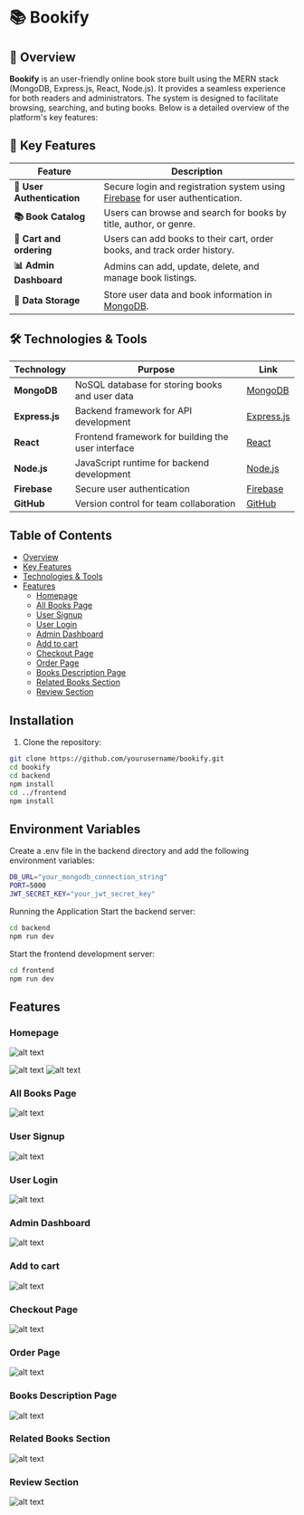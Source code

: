 # 📚 Bookify

## 📝 Overview
**Bookify** is an user-friendly online book store built using the MERN stack (MongoDB, Express.js, React, Node.js). It provides a seamless experience for both readers and administrators. The system is designed to facilitate browsing, searching, and buting books. Below is a detailed overview of the platform's key features:

## 🚀 Key Features

| Feature                     | Description                                                                                     |
|-----------------------------|-------------------------------------------------------------------------------------------------|
| **🔐 User Authentication**   | Secure login and registration system using [Firebase](https://firebase.google.com/) for user authentication.      |
| **📚 Book Catalog**          | Users can browse and search for books by title, author, or genre.                              |
| **🛒 Cart and ordering**    | Users can add books to their cart, order books, and track order history.                  |
| **📊 Admin Dashboard**       | Admins can add, update, delete, and manage book listings.                                       |
| **📂 Data Storage**          | Store user data and book information in [MongoDB](https://www.mongodb.com/). 
                     

## 🛠️ Technologies & Tools

| Technology            | Purpose                                      | Link                                               |
|-----------------------|----------------------------------------------|----------------------------------------------------|
| **MongoDB**           | NoSQL database for storing books and user data | [MongoDB](https://www.mongodb.com/)                |
| **Express.js**        | Backend framework for API development        | [Express.js](https://expressjs.com/)               |
| **React**             | Frontend framework for building the user interface | [React](https://reactjs.org/)                     |
| **Node.js**           | JavaScript runtime for backend development    | [Node.js](https://nodejs.org/)                     |
| **Firebase**               | Secure user authentication                   | [Firebase](https://firebase.google.com/)                            |
| **GitHub**            | Version control for team collaboration       | [GitHub](https://github.com/)                     |



## Table of Contents

- [Overview](#-overview)
- [Key Features](#-key-features)
- [Technologies & Tools](#-technologies--tools)
- [Features](#features)
  - [Homepage](#homepage)
  - [All Books Page](#all-books-page)
  - [User Signup](#user-signup)
  - [User Login](#user-login)
  - [Admin Dashboard](#admin-dashboard)
  - [Add to cart](#add-to-cart)
  - [Checkout Page](#checkout-page)
  - [Order Page](#order-page)
  - [Books Description Page](#books-description-page)
  - [Related Books Section](#related-books-section)
  - [Review Section](#review-section)


## Installation
1. Clone the repository:
```sh
git clone https://github.com/yourusername/bookify.git
cd bookify
cd backend
npm install
cd ../frontend
npm install
```
## Environment Variables
Create a .env file in the backend directory and add the following environment variables:
```sh
DB_URL="your_mongodb_connection_string"
PORT=5000
JWT_SECRET_KEY="your_jwt_secret_key"
```
Running the Application
Start the backend server:
```sh
cd backend
npm run dev
```
Start the frontend development server:
```sh
cd frontend
npm run dev
```
## Features
### Homepage
![alt text](./frontend//src/assets/Readme/HomePage1.JPG)

![alt text](./frontend//src/assets/Readme/HomePage2.JPG)
![alt text](./frontend//src/assets/Readme/HomePage3.JPG)
### All Books Page
![alt text](./frontend//src/assets/Readme/AllBooksPage.JPG)

### User Signup
![alt text](./frontend//src/assets/Readme/Register.JPG)
### User Login
![alt text](./frontend//src/assets/Readme/Login.JPG)
### Admin Dashboard
![alt text](./frontend//src/assets/Readme/dashboardadmin.JPG)
### Add to cart
![alt text](./frontend//src/assets/Readme/AddtoCart.JPG)
### Checkout Page
![alt text](./frontend//src/assets/Readme/CheckoutPage.JPG)
### Order Page
![alt text](./frontend//src/assets/Readme/OrderPage.JPG)
### Books Description Page
![alt text](./frontend//src/assets/Readme/SingleBook.JPG)
### Related Books Section
![alt text](./frontend//src/assets/Readme/RelatedBooks.JPG)
### Review Section
![alt text](./frontend//src/assets/Readme/Review%20System.JPG)

